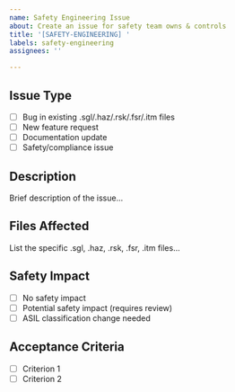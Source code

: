 ```yaml
---
name: Safety Engineering Issue
about: Create an issue for safety team owns & controls
title: '[SAFETY-ENGINEERING] '
labels: safety-engineering
assignees: ''

---
```


## Issue Type
- [ ] Bug in existing .sgl/.haz/.rsk/.fsr/.itm files
- [ ] New feature request
- [ ] Documentation update
- [ ] Safety/compliance issue

## Description
Brief description of the issue...

## Files Affected
List the specific .sgl, .haz, .rsk, .fsr, .itm files...

## Safety Impact
- [ ] No safety impact
- [ ] Potential safety impact (requires review)
- [ ] ASIL classification change needed

## Acceptance Criteria
- [ ] Criterion 1
- [ ] Criterion 2
